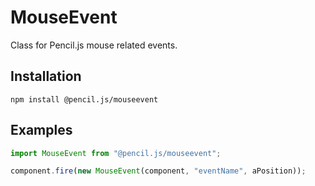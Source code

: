 # MouseEvent

Class for Pencil.js mouse related events.


## Installation

    npm install @pencil.js/mouseevent


## Examples

```js
import MouseEvent from "@pencil.js/mouseevent";

component.fire(new MouseEvent(component, "eventName", aPosition));
```